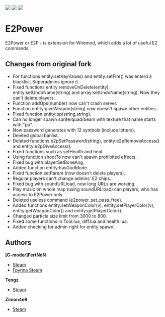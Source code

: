 [![](https://img.shields.io/github/issues-raw/VelaEurope/e2power.svg)]()
[![](https://img.shields.io/github/release/VelaEurope/e2power.svg)]()
[![](https://img.shields.io/github/license/VelaEurope/e2power.svg)]()

# E2Power
E2Power or E2P - is extension for Wiremod, which adds a lot of useful E2 commands.

## Changes from original fork

+ For functions entity:setKeyValue() and entity:setFire() was enterd a blacklist. Superadmins ignore it.
+ Fixed functions entity:removeOnDelete(entity), entity:setUndoName(string) and array:setUndoName(string). Now they can't delete players.
+ Function addOps(number) now can't crash server.
+ Function entity:giveWeapon(string) now doesn't spawn other entities.
+ Fixed function entity:pp(string,string).
+ Can no longer spawn sprite/quad/beam with texture that name starts with "pp".
+ Now password generates with 12 symbols (include letters).
+ Deleted global banlist.
+ Deleted functions e2pSetPassword(string), entity:e2pRemoveAccess() and entity:e2pGiveAccess().
+ Fixed functions such as setHealth and heal.
+ Using function shootTo now can't spawn prohibited effects.
+ Fixed bug with playerSetBoneAng.
+ Added function entity:hasGodMode.
+ Fixed function setParent (now doesn't delete players).
+ Regular players can't change admins' E2 chips.
+ Fixed bug with soundURLload, now long URLs are working.
+ Play music on whole map (using soundURLload) can players, who has access to E2Power only.
+ Deleted useless command (e2power_set_pass_free).
+ Added functions entity:setWeaponColor(v), entity:setPlayerColor(v), entity:getWeaponColor() and entity:getPlayerColor().
+ Changed particle size limit from 3000 to 800.
+ Fixed some functions in Tool.lua, diff.lua and health.lua.
+ Added checking for admin right for entity spawn.

## Authors

**[G-moder]FertNoN**

+ [Steam](https://steamcommunity.com/id/FertNoN)
+ [Группа Steam](https://steamcommunity.com/groups/E2Power)

**Tengz**

+ [Steam](http://steamcommunity.com/id/Tengz/)

**Zimon4eR**
+ [Steam](http://steamcommunity.com/id/Zimon4eR/)
